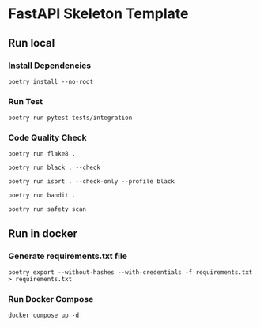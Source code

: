 # FastAPI Skeleton Template

## Run local
### Install Dependencies
```
poetry install --no-root
```
### Run Test

```
poetry run pytest tests/integration
```

### Code Quality Check
```
poetry run flake8 .

poetry run black . --check

poetry run isort . --check-only --profile black

poetry run bandit .

poetry run safety scan
```

## Run in docker

### Generate requirements.txt file
```
poetry export --without-hashes --with-credentials -f requirements.txt > requirements.txt
```
### Run Docker Compose
```
docker compose up -d
```
